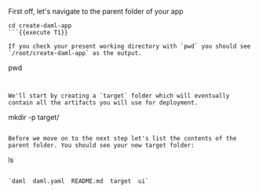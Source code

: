 First off, let's navigate to the parent folder of your app

```
cd create-daml-app
```{{execute T1}}

If you check your present working directory with `pwd` you should see `/root/create-daml-app` as the output.

```
pwd
```{{execute T1}}


We'll start by creating a `target` folder which will eventually contain all the artifacts you will use for deployment.

```
mkdir -p target/
```{{execute T1}}

Before we move on to the next step let's list the contents of the parent folder. You should see your new target folder:

```
ls
```{{execute T1}}

`daml  daml.yaml  README.md  target  ui`
